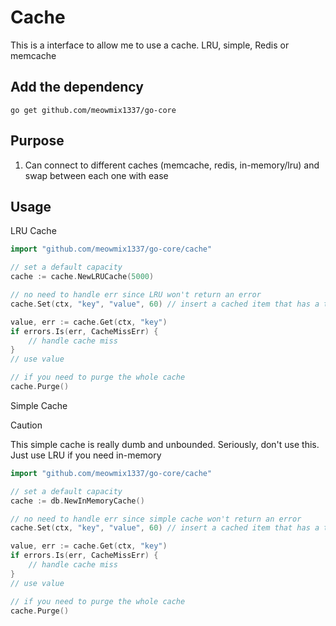 # Cache
This is a interface to allow me to use a cache. LRU, simple, Redis or memcache

## Add the dependency
```
go get github.com/meowmix1337/go-core
```

## Purpose
1. Can connect to different caches (memcache, redis, in-memory/lru) and swap between each one with ease

## Usage
LRU Cache
```go
import "github.com/meowmix1337/go-core/cache"

// set a default capacity
cache := cache.NewLRUCache(5000)

// no need to handle err since LRU won't return an error
cache.Set(ctx, "key", "value", 60) // insert a cached item that has a time to live of 60 seconds

value, err := cache.Get(ctx, "key")
if errors.Is(err, CacheMissErr) {
    // handle cache miss
}
// use value

// if you need to purge the whole cache
cache.Purge()
```

Simple Cache
> [!CAUTION]
> This simple cache is really dumb and unbounded. Seriously, don't use this. Just use LRU if you need in-memory
```go
import "github.com/meowmix1337/go-core/cache"

// set a default capacity
cache := db.NewInMemoryCache()

// no need to handle err since simple cache won't return an error
cache.Set(ctx, "key", "value", 60) // insert a cached item that has a time to live of 60 seconds

value, err := cache.Get(ctx, "key")
if errors.Is(err, CacheMissErr) {
    // handle cache miss
}
// use value

// if you need to purge the whole cache
cache.Purge()
```